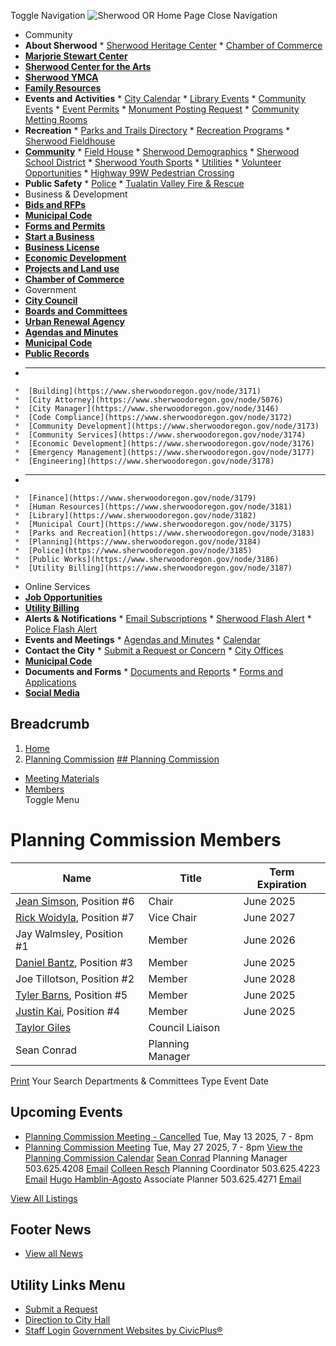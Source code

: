  Toggle Navigation  ![Sherwood OR Home Page](images/57cae1f8af300e3927be92c1a0ae819b27bd3ed46fc4b4d6d00b158920561ee3.png)  Close Navigation 

 *  Community 
   *  __About Sherwood__ 
     *  [Sherwood Heritage Center](https://sites.google.com/view/sherwood-historical-society/home?authuser=0) 
     *  [Chamber of Commerce](https://sherwoodchamber.org/) 
   *  [__Marjorie Stewart Center__](https://www.sherwoodoregon.gov/node/17871) 
   *  [__Sherwood Center for the Arts__](https://www.sherwoodcenterforthearts.org/) 
   *  [__Sherwood YMCA__](https://www.sherwoodoregon.gov/node/21311) 
   *  [__Family Resources__](https://www.sherwoodoregon.gov/node/4533) 
   *  __Events and Activities__ 
     *  [City Calendar](https://www.sherwoodoregon.gov/calendar) 
     *  [Library Events](https://www.sherwoodoregon.gov/calendar?department=3182) 
     *  [Community Events](https://www.sherwoodoregon.gov/calendar?department=112781) 
     *  [Event Permits](https://www.sherwoodoregon.gov/node/590) 
     *  [Monument Posting Request](https://www.sherwoodoregon.gov/node/3629) 
     *  [Community Metting Rooms](https://www.sherwoodoregon.gov/node/25041) 
   *  __Recreation__ 
     *  [Parks and Trails Directory](https://www.sherwoodoregon.gov/parksites) 
     *  [Recreation Programs](https://www.sherwoodoregon.gov/node/3183) 
     *  [Sherwood Fieldhouse](https://www.sherwoodoregon.gov/node/51032) 
   *  [__Community__](https://www.sherwoodoregon.gov/node/3168) 
     *  [Field House](https://www.sherwoodoregon.gov/node/51032) 
     *  [Sherwood Demographics](https://www.sherwoodoregon.gov/node/3703) 
     *  [Sherwood School District](https://sherwood.k12.or.us/) 
     *  [Sherwood Youth Sports](https://www.sherwoodoregon.gov/node/4364) 
     *  [Utilities](https://www.sherwoodoregon.gov/node/1889) 
     *  [Volunteer Opportunities](https://www.sherwoodoregon.gov/node/591) 
     *  [Highway 99W Pedestrian Crossing](https://www.sherwoodoregon.gov/node/111936) 
   *  __Public Safety__ 
     *  [Police](https://www.sherwoodoregon.gov/node/3185) 
     *  [Tualatin Valley Fire & Rescue](https://www.tvfr.com/)  
 *  Business & Development 
   *  [__Bids and RFPs__](https://www.sherwoodoregon.gov/rfps) 
   *  [__Municipal Code__](https://library.municode.com/or/sherwood/codes/code_of_ordinances) 
   *  [__Forms and Permits__](https://www.sherwoodoregon.gov/forms) 
   *  [__Start a Business__](https://www.sherwoodoregon.gov/node/212) 
   *  [__Business License__](https://www.sherwoodoregon.gov/node/20701) 
   *  [__Economic Development__](https://www.sherwoodoregon.gov/node/3176) 
   *  [__Projects and Land use__](https://www.sherwoodoregon.gov/projects) 
   *  [__Chamber of Commerce__](https://sherwoodchamber.org/)  
 *  Government 
   *  [__City Council__](https://www.sherwoodoregon.gov/node/3157) 
   *  [__Boards and Committees__](https://www.sherwoodoregon.gov/node/3166) 
   *  [__Urban Renewal Agency__](https://www.sherwoodoregon.gov/node/3165) 
   *  [__Agendas and Minutes__](https://www.sherwoodoregon.gov/meetings) 
   *  [__Municipal Code__](https://library.municode.com/or/sherwood/codes/code_of_ordinances) 
   *  [__Public Records__](https://www.sherwoodoregon.gov/node/4013) 
   *  ____ 
     *  [Building](https://www.sherwoodoregon.gov/node/3171) 
     *  [City Attorney](https://www.sherwoodoregon.gov/node/5076) 
     *  [City Manager](https://www.sherwoodoregon.gov/node/3146) 
     *  [Code Compliance](https://www.sherwoodoregon.gov/node/3172) 
     *  [Community Development](https://www.sherwoodoregon.gov/node/3173) 
     *  [Community Services](https://www.sherwoodoregon.gov/node/3174) 
     *  [Economic Development](https://www.sherwoodoregon.gov/node/3176) 
     *  [Emergency Management](https://www.sherwoodoregon.gov/node/3177) 
     *  [Engineering](https://www.sherwoodoregon.gov/node/3178) 
   *  ____ 
     *  [Finance](https://www.sherwoodoregon.gov/node/3179) 
     *  [Human Resources](https://www.sherwoodoregon.gov/node/3181) 
     *  [Library](https://www.sherwoodoregon.gov/node/3182) 
     *  [Municipal Court](https://www.sherwoodoregon.gov/node/3175) 
     *  [Parks and Recreation](https://www.sherwoodoregon.gov/node/3183) 
     *  [Planning](https://www.sherwoodoregon.gov/node/3184) 
     *  [Police](https://www.sherwoodoregon.gov/node/3185) 
     *  [Public Works](https://www.sherwoodoregon.gov/node/3186) 
     *  [Utility Billing](https://www.sherwoodoregon.gov/node/3187)  
 *  Online Services 
   *  [__Job Opportunities__](https://www.governmentjobs.com/careers/cityofsherwood) 
   *  [__Utility Billing__](https://www.sherwoodoregon.gov/node/3187) 
   *  __Alerts & Notifications__ 
     *  [Email Subscriptions](https://www.sherwoodoregon.gov/portal) 
     *  [Sherwood Flash Alert](https://www.flashalert.net/news.html?id=4802) 
     *  [Police Flash Alert](https://www.flashalert.net/news.html?id=1799&alert=1) 
   *  __Events and Meetings__ 
     *  [Agendas and Minutes](https://www.sherwoodoregon.gov/meetings) 
     *  [Calendar](https://www.sherwoodoregon.gov/calendar) 
   *  __Contact the City__ 
     *  [Submit a Request or Concern](https://www.sherwoodoregon.gov/node/7) 
     *  [City Offices](https://www.sherwoodoregon.gov/node/46) 
   *  [__Municipal Code__](https://library.municode.com/or/sherwood/codes/code_of_ordinances) 
   *  __Documents and Forms__ 
     *  [Documents and Reports](https://www.sherwoodoregon.gov/document-library) 
     *  [Forms and Applications](https://www.sherwoodoregon.gov/forms) 
   *  [__Social Media__](https://www.sherwoodoregon.gov/node/4131)  

## Breadcrumb

 1.  [Home](https://www.sherwoodoregon.gov/) 
 1.  [Planning Commission](https://www.sherwoodoregon.gov/pc) 
  [## Planning Commission](https://www.sherwoodoregon.gov/pc)  

 *   [Meeting Materials](https://sherwoodor.civicpluswebopen.com/meetings?field_smart_date_value_1=&field_smart_date_end_value=&combine=&department=All&boards-commissions=3162)  
 *   [Members](https://www.sherwoodoregon.gov/pc/page/planning-commission-members)  
 Toggle Menu 

#  Planning Commission Members 

 

|Name                                      |Title|Term Expiration|
|---|---|---|
|[Jean Simson](mailto:simsonj@sherwoodoregon.gov), Position #6|Chair|June 2025|
|[Rick Woidyla](mailto:woidylar@sherwoodoregon.gov), Position #7|Vice Chair|June 2027|
|Jay Walmsley, Position #1|Member|June 2026|
|[Daniel Bantz](mailto:bantzd@sherwoodoregon.gov), Position #3|Member|June 2025|
|Joe Tillotson, Position #2|Member|June 2028|
|[Tyler Barns](mailto:barnst@sherwoodoregon.gov), Position #5|Member|June 2025|
|[Justin Kai](mailto:kaij@sherwoodoregon.gov), Position #4|Member|June 2025|
|[Taylor Giles](mailto:gilest@sherwoodoregon.gov)|Council Liaison| |
|Sean Conrad|Planning Manager| |

 

 

  [Print](https://www.sherwoodoregon.gov/print/pdf/node/1282)  Your Search Departments & Committees Type Event Date 

## Upcoming Events

 *   [Planning Commission Meeting - Cancelled](https://www.sherwoodoregon.gov/pc/meeting/planning-commission-meeting-cancelled-31)  Tue, May 13 2025, 7 - 8pm 
 *   [Planning Commission Meeting](https://www.sherwoodoregon.gov/pc/meeting/planning-commission-meeting-190)  Tue, May 27 2025, 7 - 8pm 
  [View the Planning Commission Calendar](https://www.sherwoodoregon.gov/calendar?boards-commissions=3162)   [Sean Conrad](https://www.sherwoodoregon.gov/planning/directory-listing/sean-conrad)  Planning Manager 503.625.4208  [Email](https://www.sherwoodoregon.gov/email-contact/node/113241/field_email/sidebar_standard)   [Colleen Resch](https://www.sherwoodoregon.gov/planning/directory-listing/colleen-resch)  Planning Coordinator 503.625.4223  [Email](https://www.sherwoodoregon.gov/email-contact/node/112306/field_email/sidebar_standard)   [Hugo Hamblin-Agosto](https://www.sherwoodoregon.gov/economicdevelopment/directory-listing/hugo-hamblin-agosto)  Associate Planner 503.625.4271  [Email](https://www.sherwoodoregon.gov/email-contact/node/112481/field_email/sidebar_standard)  

 [View All Listings](https://www.sherwoodoregon.gov/directory) 

## Footer News

 *  [View all News](https://www.sherwoodoregon.gov/news) 

## Utility Links Menu

 *  [Submit a Request](https://www.sherwoodoregon.gov/contact-us) 
 *  [Direction to City Hall](https://www.google.com/maps/place/22560+SW+Pine+St,+Sherwood,+OR+97140/@45.3567511,-122.8400473,17z/data=!3m1!4b1!4m2!3m1!1s0x54956cf0f5c9416b:0x11dcc438474276b5) 
 *  [Staff Login](https://www.sherwoodoregon.gov/login?current=/building/page/electrical-permits) 
  [Government Websites by CivicPlus®](https://www.civicplus.com/)  